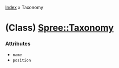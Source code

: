 [Index](../_index.md) » Taxonomy

# (Class) [Spree::Taxonomy](http://m.gymplayer.com/taxonomy.rb)

### Attributes
* `name`
* `position`
